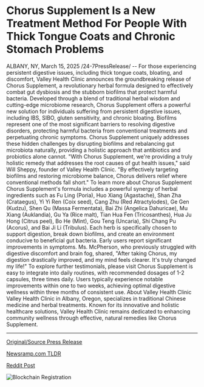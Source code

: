 # Chorus Supplement Is a New Treatment Method For People With Thick Tongue Coats and Chronic Stomach Problems

ALBANY, NY, March 15, 2025 /24-7PressRelease/ -- For those experiencing persistent digestive issues, including thick tongue coats, bloating, and discomfort, Valley Health Clinic announces the groundbreaking release of Chorus Supplement, a revolutionary herbal formula designed to effectively combat gut dysbiosis and the stubborn biofilms that protect harmful bacteria. Developed through a blend of traditional herbal wisdom and cutting-edge microbiome research, Chorus Supplement offers a powerful new solution for individuals suffering from persistent digestive issues, including IBS, SIBO, gluten sensitivity, and chronic bloating.  Biofilms represent one of the most significant barriers to resolving digestive disorders, protecting harmful bacteria from conventional treatments and perpetuating chronic symptoms. Chorus Supplement uniquely addresses these hidden challenges by disrupting biofilms and rebalancing gut microbiota naturally, providing a holistic approach that antibiotics and probiotics alone cannot.  "With Chorus Supplement, we're providing a truly holistic remedy that addresses the root causes of gut health issues," said Will Sheppy, founder of Valley Health Clinic. "By effectively targeting biofilms and restoring microbiome balance, Chorus delivers relief where conventional methods fall short." To learn more about Chorus Supplement   Chorus Supplement's formula includes a powerful synergy of herbal ingredients such as Fu Ling (Poria), Huo Xiang (Agastache), Shan Zha (Crataegus), Yi Yi Ren (Coix seed), Cang Zhu (Red Atractylodes), Ge Gen (Kudzu), Shen Qu (Massa Fermentata), Bai Zhi (Angelica Dahuricae), Mu Xiang (Auklandia), Gu Ya (Rice malt), Tian Hua Fen (Tricosanthes), Hua Ju Hong (Citrus peel), Bo He (Mint), Gou Teng (Uncaria), Shi Chang Pu (Acorus), and Bai Ji Li (Tribulus). Each herb is specifically chosen to support digestion, break down biofilms, and create an environment conducive to beneficial gut bacteria.  Early users report significant improvements in symptoms. Ms. McPherson, who previously struggled with digestive discomfort and brain fog, shared, "After taking Chorus, my digestion drastically improved, and my mind feels clearer. It's truly changed my life!" To explore further testimonials, please visit  Chorus Supplement is easy to integrate into daily routines, with recommended dosages of 1-2 capsules, three times daily. Users typically experience notable improvements within one to two weeks, achieving optimal digestive wellness within three months of consistent use.  About Valley Health Clinic Valley Health Clinic in Albany, Oregon, specializes in traditional Chinese medicine and herbal treatments. Known for its innovative and holistic healthcare solutions, Valley Health Clinic remains dedicated to enhancing community wellness through effective, natural remedies like Chorus Supplement. 

---

[Original/Source Press Release](https://www.24-7pressrelease.com/press-release/520633/chorus-supplement-is-a-new-treatment-method-for-people-with-thick-tongue-coats-and-chronic-stomach-problems)
                    

[Newsramp.com TLDR](https://newsramp.com/curated-news/valley-health-clinic-launches-chorus-supplement-to-combat-digestive-issues/8db4147801c222567f6e45b71e228aff) 

 



[Reddit Post](https://www.reddit.com/r/AlternativeHealthNews/comments/1jbpoo6/valley_health_clinic_launches_chorus_supplement/) 



![Blockchain Registration](https://cdn.newsramp.app/24-7PressRelease/qrcode/253/15/roamu8Q6.webp)